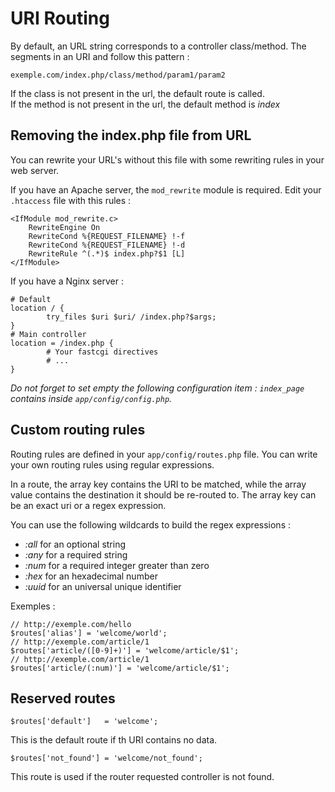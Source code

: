 # URI Routing

By default, an URL string corresponds to a controller class/method.
The segments in an URI and follow this pattern :

    exemple.com/index.php/class/method/param1/param2

If the class is not present in the url, the default route is called.    
If the method is not present in the url, the default method is *index*

## Removing the index.php file from URL

You can rewrite your URL's without this file with some rewriting rules 
in your web server.

If you have an Apache server, the `mod_rewrite` module is required.
Edit your `.htaccess` file with this rules :
    
    <IfModule mod_rewrite.c>
        RewriteEngine On
        RewriteCond %{REQUEST_FILENAME} !-f
        RewriteCond %{REQUEST_FILENAME} !-d
        RewriteRule ^(.*)$ index.php?$1 [L]
    </IfModule>


If you have a Nginx server :

    # Default
    location / {
            try_files $uri $uri/ /index.php?$args;
    }
    # Main controller
    location = /index.php {
            # Your fastcgi directives
            # ...
    }


*Do not forget to set empty the following configuration item : `index_page`*
*contains inside `app/config/config.php`.*

## Custom routing rules

Routing rules are defined in your `app/config/routes.php` file.
You can write your own routing rules using regular expressions.

In a route, the array key contains the URI to be matched, while the array value
contains the destination it should be re-routed to.
The array key can be an exact uri or a regex expression.

You can use the following wildcards to build the regex expressions :

- *:all* for an optional string
- *:any* for a required string
- *:num* for a required integer greater than zero
- *:hex* for an hexadecimal number
- *:uuid* for an universal unique identifier

Exemples :

    // http://exemple.com/hello
    $routes['alias'] = 'welcome/world';
    // http://exemple.com/article/1
    $routes['article/([0-9]+)'] = 'welcome/article/$1';
    // http://exemple.com/article/1
    $routes['article/(:num)'] = 'welcome/article/$1';

## Reserved routes

    $routes['default']   = 'welcome';

This is the default route if th URI contains no data.

    $routes['not_found'] = 'welcome/not_found';

This route is used if the router requested controller is not found.
